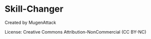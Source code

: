 # Skill-Changer

Created by MugenAttack

License: Creative Commons Attribution-NonCommercial (CC BY-NC)

